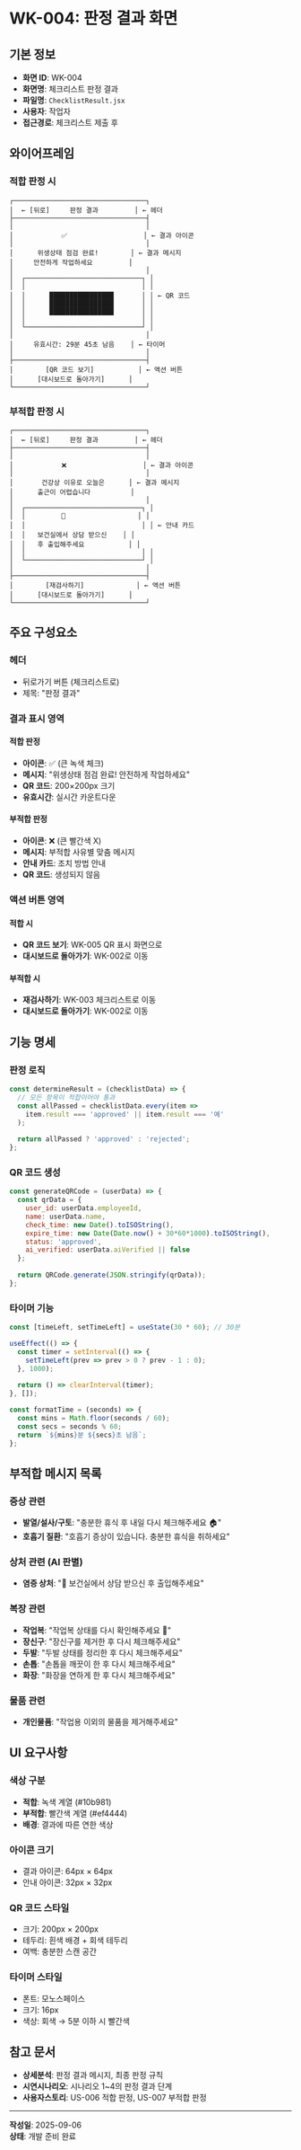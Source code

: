# WK-004: 판정 결과 화면

## 기본 정보
- **화면 ID**: WK-004
- **화면명**: 체크리스트 판정 결과
- **파일명**: `ChecklistResult.jsx`
- **사용자**: 작업자
- **접근경로**: 체크리스트 제출 후

## 와이어프레임

### 적합 판정 시
```
┌─────────────────────────────────┐
│  ← [뒤로]     판정 결과         │ ← 헤더
├─────────────────────────────────┤
│                                 │
│            ✅                   │ ← 결과 아이콘
│                                 │
│      위생상태 점검 완료!        │ ← 결과 메시지
│     안전하게 작업하세요         │
│                                 │
│  ┌─────────────────────────────┐ │
│  │                             │ │
│  │      ████████████████       │ │ ← QR 코드
│  │      ████████████████       │ │
│  │      ████████████████       │ │
│  │                             │ │
│  └─────────────────────────────┘ │
│                                 │
│     유효시간: 29분 45초 남음    │ ← 타이머
│                                 │
├─────────────────────────────────┤
│        [QR 코드 보기]           │ ← 액션 버튼
│      [대시보드로 돌아가기]      │
└─────────────────────────────────┘
```

### 부적합 판정 시
```
┌─────────────────────────────────┐
│  ← [뒤로]     판정 결과         │ ← 헤더
├─────────────────────────────────┤
│                                 │
│            ❌                   │ ← 결과 아이콘
│                                 │
│       건강상 이유로 오늘은      │ ← 결과 메시지
│      출근이 어렵습니다          │
│                                 │
│  ┌─────────────────────────────┐ │
│  │         🏥                  │ │
│  │                             │ │ ← 안내 카드
│  │   보건실에서 상담 받으신    │ │
│  │   후 출입해주세요           │ │
│  │                             │ │
│  └─────────────────────────────┘ │
│                                 │
├─────────────────────────────────┤
│        [재검사하기]             │ ← 액션 버튼
│      [대시보드로 돌아가기]      │
└─────────────────────────────────┘
```

## 주요 구성요소

### 헤더
- 뒤로가기 버튼 (체크리스트로)
- 제목: "판정 결과"

### 결과 표시 영역

#### 적합 판정
- **아이콘**: ✅ (큰 녹색 체크)
- **메시지**: "위생상태 점검 완료! 안전하게 작업하세요"
- **QR 코드**: 200×200px 크기
- **유효시간**: 실시간 카운트다운

#### 부적합 판정
- **아이콘**: ❌ (큰 빨간색 X)
- **메시지**: 부적합 사유별 맞춤 메시지
- **안내 카드**: 조치 방법 안내
- **QR 코드**: 생성되지 않음

### 액션 버튼 영역

#### 적합 시
- **QR 코드 보기**: WK-005 QR 표시 화면으로
- **대시보드로 돌아가기**: WK-002로 이동

#### 부적합 시
- **재검사하기**: WK-003 체크리스트로 이동
- **대시보드로 돌아가기**: WK-002로 이동

## 기능 명세

### 판정 로직
```javascript
const determineResult = (checklistData) => {
  // 모든 항목이 적합이어야 통과
  const allPassed = checklistData.every(item => 
    item.result === 'approved' || item.result === '예'
  );
  
  return allPassed ? 'approved' : 'rejected';
};
```

### QR 코드 생성
```javascript
const generateQRCode = (userData) => {
  const qrData = {
    user_id: userData.employeeId,
    name: userData.name,
    check_time: new Date().toISOString(),
    expire_time: new Date(Date.now() + 30*60*1000).toISOString(),
    status: 'approved',
    ai_verified: userData.aiVerified || false
  };
  
  return QRCode.generate(JSON.stringify(qrData));
};
```

### 타이머 기능
```javascript
const [timeLeft, setTimeLeft] = useState(30 * 60); // 30분

useEffect(() => {
  const timer = setInterval(() => {
    setTimeLeft(prev => prev > 0 ? prev - 1 : 0);
  }, 1000);
  
  return () => clearInterval(timer);
}, []);

const formatTime = (seconds) => {
  const mins = Math.floor(seconds / 60);
  const secs = seconds % 60;
  return `${mins}분 ${secs}초 남음`;
};
```

## 부적합 메시지 목록

### 증상 관련
- **발열/설사/구토**: "충분한 휴식 후 내일 다시 체크해주세요 🏠"
- **호흡기 질환**: "호흡기 증상이 있습니다. 충분한 휴식을 취하세요"

### 상처 관련 (AI 판별)
- **염증 상처**: "🏥 보건실에서 상담 받으신 후 출입해주세요"

### 복장 관련
- **작업복**: "작업복 상태를 다시 확인해주세요 👔"
- **장신구**: "장신구를 제거한 후 다시 체크해주세요"
- **두발**: "두발 상태를 정리한 후 다시 체크해주세요"
- **손톱**: "손톱을 깨끗이 한 후 다시 체크해주세요"
- **화장**: "화장을 연하게 한 후 다시 체크해주세요"

### 물품 관련
- **개인물품**: "작업용 이외의 물품을 제거해주세요"

## UI 요구사항

### 색상 구분
- **적합**: 녹색 계열 (#10b981)
- **부적합**: 빨간색 계열 (#ef4444)
- **배경**: 결과에 따른 연한 색상

### 아이콘 크기
- 결과 아이콘: 64px × 64px
- 안내 아이콘: 32px × 32px

### QR 코드 스타일
- 크기: 200px × 200px
- 테두리: 흰색 배경 + 회색 테두리
- 여백: 충분한 스캔 공간

### 타이머 스타일
- 폰트: 모노스페이스
- 크기: 16px
- 색상: 회색 → 5분 이하 시 빨간색

## 참고 문서
- **상세분석**: 판정 결과 메시지, 최종 판정 규칙
- **시연시나리오**: 시나리오 1~4의 판정 결과 단계
- **사용자스토리**: US-006 적합 판정, US-007 부적합 판정

---
**작성일**: 2025-09-06  
**상태**: 개발 준비 완료
